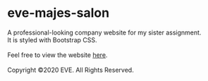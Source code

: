 # eve-majes-salon
A professional-looking company website for my sister assignment.<br>
It is styled with Bootstrap CSS.<br><br>
Feel free to view the website <a href="https://eve-nail-majestic-salon.netlify.app">here</a>.<br><br>
Copyright &copy;2020 EVE. All Rights Reserved.
